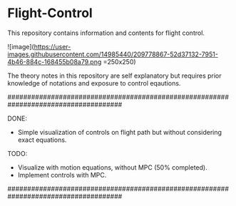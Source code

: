 # Flight-Control
This repository contains information and contents for flight control.

![image](https://user-images.githubusercontent.com/14985440/209778867-52d37132-7951-4b46-884c-168455b08a79.png =250x250)


The theory notes in this repository are self explanatory but requires prior knowledge of notations and exposure to control eqautions.


#####################################################################################

DONE:
- Simple visualization of controls on flight path but without considering exact equations.

TODO:
- Visualize with motion equations, without MPC (50% completed).
- Implement controls with MPC.

#####################################################################################

